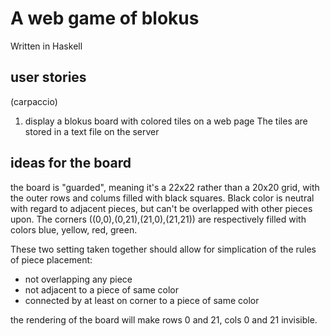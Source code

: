 # A web game of blokus

Written in Haskell

## user stories 
(carpaccio)

1. display a blokus board with colored tiles on a web page
The tiles are stored in a text file on the server
 

## ideas for the board

the board is "guarded", meaning it's a 22x22 rather than a 20x20 grid, with the outer rows and colums filled with black squares. Black color is neutral with regard to adjacent pieces, but can't be overlapped with other pieces upon. The corners ((0,0),(0,21),(21,0),(21,21)) are respectively filled with colors blue, yellow, red, green.

These two setting taken together should allow for simplication of the rules of piece placement:
- not overlapping any piece
- not adjacent to a piece of same color
- connected by at least on corner to a piece of same color

the rendering of the board will make rows 0 and 21, cols 0 and 21 invisible.
